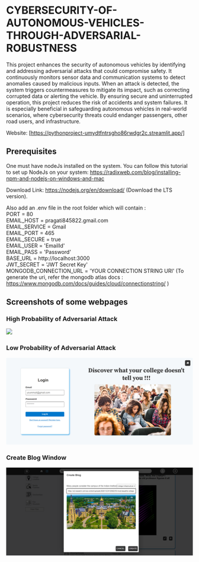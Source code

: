 # CYBERSECURITY-OF-AUTONOMOUS-VEHICLES-THROUGH-ADVERSARIAL-ROBUSTNESS
This project enhances the security of autonomous vehicles by identifying and addressing adversarial attacks that could compromise safety. It continuously monitors sensor data and communication systems to detect anomalies caused by malicious inputs. When an attack is detected, the system triggers countermeasures to mitigate its impact, such as correcting corrupted data or alerting the vehicle. By ensuring secure and uninterrupted operation, this project reduces the risk of accidents and system failures. It is especially beneficial in safeguarding autonomous vehicles in real-world scenarios, where cybersecurity threats could endanger passengers, other road users, and infrastructure.

Website: [https://pythonproject-umydtfntrsgho86rwdgr2c.streamlit.app/]

## Prerequisites
One must have nodeJs installed on the system. You can follow this tutorial to set up NodeJs on your system: https://radixweb.com/blog/installing-npm-and-nodejs-on-windows-and-mac

Download Link: https://nodejs.org/en/download/ (Download the LTS version).

Also add an .env file in the root folder which will contain : <br/>
PORT = 80  <br/> 
EMAIL_HOST = pragati845822.gmail.com <br/>
EMAIL_SERVICE = Gmail <br/>
EMAIL_PORT = 465 <br/>
EMAIL_SECURE = true <br/>
EMAIL_USER = 'EmailId'  <br/>
EMAIL_PASS = 'Password' <br/>
BASE_URL = http://localhost:3000 <br/>
JWT_SECRET = 'JWT Secret Key' <br/>
MONGODB_CONNECTION_URL = 'YOUR CONNECTION STRING URI'  (To generate the uri, refer the mongodb atlas docs : https://www.mongodb.com/docs/guides/cloud/connectionstring/ ) 

## Screenshots of some webpages
### High Probability of Adversarial Attack 
![](https://postimg.cc/PPrKfk8j)

### Low Probability of Adversarial Attack 
![alt text](https://github.com/College-Quora/Coura/blob/main/snippets/screencapture-coura-8zlld8b8j-coura-team-vercel-app-login-2023-03-25-01_37_25.png)

<!-- ## Answers Page
![alt text](https://github.com/College-Quora/Coura/blob/main/snippets/Screenshot%202023-03-25%20022754.png) -->

### Create Blog Window
![alt text](https://github.com/College-Quora/Coura/blob/main/snippets/Screenshot%202023-03-25%20021130.png)
